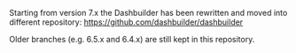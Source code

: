 Starting from version 7.x the Dashbuilder has been rewritten and moved into different repository: https://github.com/dashbuilder/dashbuilder 

Older branches (e.g. 6.5.x and 6.4.x) are still kept in this repository.

